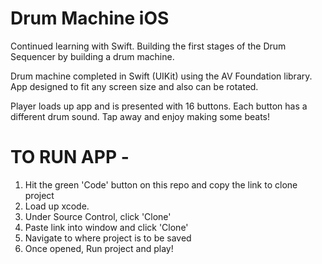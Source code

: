 #  Drum Machine iOS

Continued learning with Swift. Building the first stages of the Drum Sequencer by building a drum machine.

Drum machine completed in Swift (UIKit) using the AV Foundation library.
App designed to fit any screen size and also can be rotated.

Player loads up app and is presented with 16 buttons. Each button has a different drum sound. Tap away and enjoy making some beats!

# TO RUN APP -

1. Hit the green 'Code' button on this repo and copy the link to clone project
2. Load up xcode.
3. Under Source Control, click 'Clone'
4. Paste link into window and click 'Clone'
5. Navigate to where project is to be saved
6. Once opened, Run project and play!






